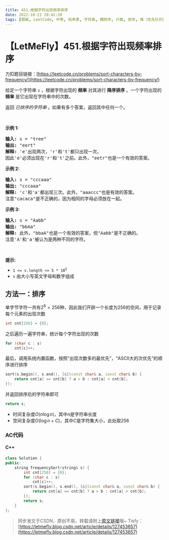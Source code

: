 ```yaml
---
title: 451.根据字符出现频率排序
date: 2022-10-21 20:41:20
tags: [题解, LeetCode, 中等, 哈希表, 字符串, 桶排序, 计数, 排序, 堆（优先队列）, 排序]
---
```


# 【LetMeFly】451.根据字符出现频率排序

力扣题目链接：[https://leetcode.cn/problems/sort-characters-by-frequency/](https://leetcode.cn/problems/sort-characters-by-frequency/)

<p>给定一个字符串 <code>s</code> ，根据字符出现的 <strong>频率</strong> 对其进行 <strong>降序排序</strong> 。一个字符出现的 <strong>频率</strong> 是它出现在字符串中的次数。</p>

<p>返回 <em>已排序的字符串&nbsp;</em>。如果有多个答案，返回其中任何一个。</p>

<p>&nbsp;</p>

<p><strong>示例 1:</strong></p>

<pre>
<strong>输入: </strong>s = "tree"
<strong>输出: </strong>"eert"
<strong>解释: </strong>'e'出现两次，'r'和't'都只出现一次。
因此'e'必须出现在'r'和't'之前。此外，"eetr"也是一个有效的答案。
</pre>

<p><strong>示例 2:</strong></p>

<pre>
<strong>输入: </strong>s = "cccaaa"
<strong>输出: </strong>"cccaaa"
<strong>解释: </strong>'c'和'a'都出现三次。此外，"aaaccc"也是有效的答案。
注意"cacaca"是不正确的，因为相同的字母必须放在一起。
</pre>

<p><strong>示例 3:</strong></p>

<pre>
<strong>输入: </strong>s = "Aabb"
<strong>输出: </strong>"bbAa"
<strong>解释: </strong>此外，"bbaA"也是一个有效的答案，但"Aabb"是不正确的。
注意'A'和'a'被认为是两种不同的字符。
</pre>

<p>&nbsp;</p>

<p><strong>提示:</strong></p>

<ul>
	<li><code>1 &lt;= s.length &lt;= 5 * 10<sup>5</sup></code></li>
	<li><code>s</code>&nbsp;由大小写英文字母和数字组成</li>
</ul>


    
## 方法一：排序

单字节字符一共有$2^8=256$种，因此我们开辟一个长度为$256$的空间，用于记录每个元素的出现次数

```cpp
int cnt[256] = {0};
```

之后遍历一遍字符串，统计每个字符出现的次数

```cpp
for (char c : s)
    cnt[c]++;
```

最后，调用系统内置函数，按照“出现次数多的最优先”，“ASCII大的次优先”的顺序进行排序

```cpp
sort(s.begin(), s.end(), [&](const char& a, const char& b) {
    return cnt[a] == cnt[b] ? a > b : cnt[a] > cnt[b];
});
```

并返回排序后的字符串即可

```cpp
return s;
```

+ 时间复杂度$O(n\log n)$，其中$n$是字符串长度
+ 空间复杂度$O(\log n + C)$，其中$C$是字符集大小，此处取$256$

### AC代码

#### C++

```cpp
class Solution {
public:
    string frequencySort(string& s) {
        int cnt[256] = {0};
        for (char c : s)
            cnt[c]++;
        sort(s.begin(), s.end(), [&](const char& a, const char& b) {
            return cnt[a] == cnt[b] ? a > b : cnt[a] > cnt[b];
        });
        return s;
    }
};
```

> 同步发文于CSDN，原创不易，转载请附上[原文链接](https://blog.tisfy.eu.org/2022/10/21/LeetCode%200451.%E6%A0%B9%E6%8D%AE%E5%AD%97%E7%AC%A6%E5%87%BA%E7%8E%B0%E9%A2%91%E7%8E%87%E6%8E%92%E5%BA%8F/)哦~
> Tisfy：[https://letmefly.blog.csdn.net/article/details/127453657](https://letmefly.blog.csdn.net/article/details/127453657)

